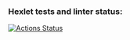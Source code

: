 ### Hexlet tests and linter status:
[![Actions Status](https://github.com/zapupenec/frontend-project-46/workflows/hexlet-check/badge.svg)](https://github.com/zapupenec/frontend-project-46/actions)